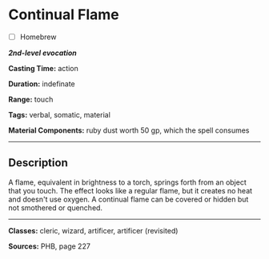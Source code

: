 # Continual Flame

- [ ] Homebrew

***2nd-level evocation***

**Casting Time:** action

**Duration:** indefinate

**Range:** touch

**Tags:** verbal, somatic, material

**Material Components:** ruby dust worth 50 gp, which the spell consumes

---

## Description
A flame, equivalent in brightness to a torch, springs forth from an object that you touch. The effect looks like a regular flame, but it creates no heat and doesn't use oxygen. A continual flame can be covered or hidden but not smothered or quenched.

---

**Classes:** cleric, wizard, artificer, artificer (revisited)

**Sources:** PHB, page 227
